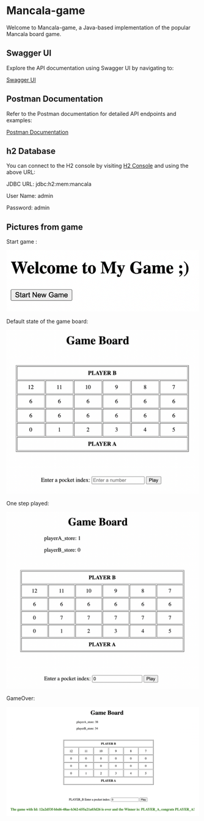 # Mancala-game

Welcome to Mancala-game, a Java-based implementation of the popular Mancala board game.

## Swagger UI

Explore the API documentation using Swagger UI by navigating to:

[Swagger UI](http://localhost:8080/api/swagger-ui/index.html)

## Postman Documentation

Refer to the Postman documentation for detailed API endpoints and examples:

[Postman Documentation](https://documenter.getpostman.com/view/11927103/2s9YsNdqVh)

## h2 Database

You can connect to the H2 console by visiting [H2 Console](http://localhost:8080/api/h2-console) and using the above URL:

JDBC URL: jdbc:h2:mem:mancala

User Name: admin

Password: admin

## Pictures from game

Start game :

![start](https://github.com/masoome-aghayari/mancala-game/blob/main/src/main/resources/images/start.png)

Default state of the game board:

![start](https://github.com/masoome-aghayari/mancala-game/blob/main/src/main/resources/images/beginning-state-of-board.png)

One step played:

![start](https://github.com/masoome-aghayari/mancala-game/blob/main/src/main/resources/images/play.png)

GameOver:

![start](https://github.com/masoome-aghayari/mancala-game/blob/main/src/main/resources/images/gameOver.png)


